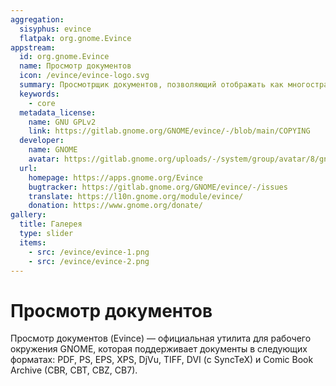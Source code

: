 ```yaml
---
aggregation:
  sisyphus: evince
  flatpak: org.gnome.Evince
appstream:
  id: org.gnome.Evince
  name: Просмотр документов
  icon: /evince/evince-logo.svg
  summary: Просмотрщик документов, позволяющий отображать как многостраничные, так и одностраничные форматы документов, такие как PDF и Postscript
  keywords:
    - core
  metadata_license:
    name: GNU GPLv2
    link: https://gitlab.gnome.org/GNOME/evince/-/blob/main/COPYING
  developer:
    name: GNOME
    avatar: https://gitlab.gnome.org/uploads/-/system/group/avatar/8/gnomelogo.png?width=48
  url:
    homepage: https://apps.gnome.org/Evince
    bugtracker: https://gitlab.gnome.org/GNOME/evince/-/issues
    translate: https://l10n.gnome.org/module/evince/
    donation: https://www.gnome.org/donate/
gallery:
  title: Галерея
  type: slider
  items:
    - src: /evince/evince-1.png
    - src: /evince/evince-2.png
---
```


# Просмотр документов

Просмотр документов (Evince) — официальная утилита для рабочего окружения GNOME, которая поддерживает документы в следующих форматах: PDF, PS, EPS, XPS, DjVu, TIFF, DVI (с SyncTeX) и Comic Book Archive (CBR, CBT, CBZ, CB7).

<AGWGallery />

<!--@include: @apps/.parts/install/content-repo.md-->
<!--@include: @apps/.parts/install/content-flatpak.md-->
